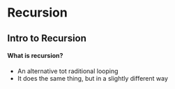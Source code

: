 # Recursion

## Intro to Recursion
#### What is recursion?
* An alternative tot raditional looping
* It does the same thing, but in a slightly different way